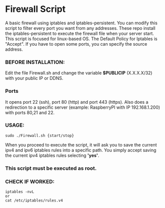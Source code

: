 # Firewall Script
A basic firewall using iptables and iptables-persistent.
You can modify this script to filter every port you want from any addresses.
These repo install the iptables-persistent to execute the firewall file when your server start.
This script is focused for linux-based OS.
The Default Policy for Iptables is "Accept". If you have to open some ports, you can specify the source address.

### BEFORE INSTALLATION:

Edit the file Firewall.sh and change the variable **$PUBLICIP** (X.X.X.X/32) with your public IP or DDNS. 

### Ports
It opens port 22 (ssh), port 80 (http) and port 443 (https).
Also does a redirection to a specific server (example: RaspberryPI with IP 192.168.1.200) with ports 80,21 and 22.

### USAGE:

    sudo ./Firewall.sh {start/stop} 

When you proceed to execute the script, it will ask you to save the current ipv4 and ipv6 iptables rules into a specific path.
You simply accept saving the current ipv4 iptables rules selecting **'yes'**.

### **This script must be executed as root.**

### CHECK IF WORKED:

    iptables -nvL
    or
    cat /etc/iptables/rules.v4